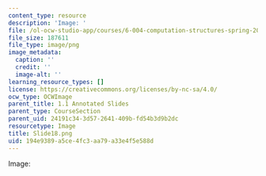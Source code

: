 ```yaml
---
content_type: resource
description: 'Image: '
file: /ol-ocw-studio-app/courses/6-004-computation-structures-spring-2017/194e9389a5ce4fc3aa79a33e4f5e588d_Slide18.png
file_size: 187611
file_type: image/png
image_metadata:
  caption: ''
  credit: ''
  image-alt: ''
learning_resource_types: []
license: https://creativecommons.org/licenses/by-nc-sa/4.0/
ocw_type: OCWImage
parent_title: 1.1 Annotated Slides
parent_type: CourseSection
parent_uid: 24191c34-3d57-2641-409b-fd54b3d9b2dc
resourcetype: Image
title: Slide18.png
uid: 194e9389-a5ce-4fc3-aa79-a33e4f5e588d
---
```

Image: 
